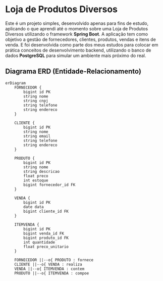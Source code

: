 # Loja de Produtos Diversos 
Este é um projeto simples, desenvolvido apenas para fins de estudo, aplicando o que aprendi até o momento sobre uma Loja de Produtos Diversos utilizando o framework **Spring Boot**. A aplicação tem como objetivo a gestão de fornecedores, clientes, produtos, vendas e itens de venda. E foi desenvolvida como parte dos meus estudos para colocar em prática conceitos de desenvolvimento backend, utilizando o banco de dados **PostgreSQL** para simular um ambiente mais próximo do real.

## Diagrama ERD (Entidade-Relacionamento)

```mermaid
erDiagram
    FORNECEDOR {
        bigint id PK
        string nome
        string cnpj
        string telefone
        string endereco
    }

    CLIENTE {
        bigint id PK
        string nome
        string email
        string telefone
        string endereco
    }

    PRODUTO {
        bigint id PK
        string nome
        string descricao
        float preco
        int estoque
        bigint fornecedor_id FK
    }

    VENDA {
        bigint id PK
        date data
        bigint cliente_id FK
    }

    ITEMVENDA {
        bigint id PK
        bigint venda_id FK
        bigint produto_id FK
        int quantidade
        float preco_unitario
    }

    FORNECEDOR ||--o{ PRODUTO : fornece
    CLIENTE ||--o{ VENDA : realiza
    VENDA ||--o{ ITEMVENDA : contem
    PRODUTO ||--o{ ITEMVENDA : compoe
```
